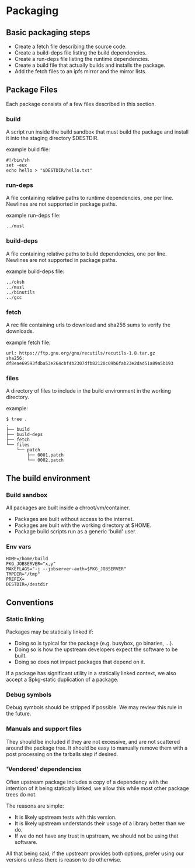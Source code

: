 # Packaging

## Basic packaging steps

- Create a fetch file describing the source code.
- Create a build-deps file listing the build dependencies.
- Create a run-deps file listing the runtime dependencies.
- Create a build file that actually builds and installs the package.
- Add the fetch files to an ipfs mirror and the mirror lists.

## Package Files

Each package consists of a few files described in this section.

### build

A script run inside the build sandbox that must build the package
and install it into the staging directory $DESTDIR.

example build file:

```
#!/bin/sh
set -eux
echo hello > "$DESTDIR/hello.txt"
```

### run-deps

A file containing relative paths to runtime dependencies, one per line. Newlines are not supported in package paths.

example run-deps file:

```
../musl
```

### build-deps

A file containing relative paths to build dependencies, one per line. Newlines are not supported in package paths.

example build-deps file:
```
../oksh
../musl
../binutils
../gcc
```

### fetch

A rec file containing urls to download and sha256 sums to verify
the downloads.

example fetch file:
```
url: https://ftp.gnu.org/gnu/recutils/recutils-1.8.tar.gz
sha256: df8eae69593fdba53e264cbf4b2307dfb82120c09b6fab23e2dad51a89a5b193
```

### files

A directory of files to include in the build environment in the working directory.

example:

```
$ tree .
.
├── build
├── build-deps
├── fetch
└── files
    └── patch
        ├── 0001.patch
        └── 0002.patch
```

## The build environment

### Build sandbox

All packages are built inside a chroot/vm/container.

- Packages are built without access to the internet.
- Packages are built with the working directory at $HOME.
- Package build scripts run as a generic 'build' user.

### Env vars

```
HOME=/home/build
PKG_JOBSERVER="x,y"
MAKEFLAGS="-j --jobserver-auth=$PKG_JOBSERVER"
TMPDIR="/tmp"
PREFIX=
DESTDIR=/destdir
```

## Conventions

### Static linking

Packages may be statically linked if:

- Doing so is typical for the package (e.g. busybox, go binaries, ...).
- Doing so is how the upstream developers expect the software to be built.
- Doing so does not impact packages that depend on it.

If a package has significant utility in a statically linked
context, we also accept a $pkg-static duplication of a package.

### Debug symbols

Debug symbols should be stripped if possible. We may review this
rule in the future.

### Manuals and support files

They should be included if they are not excessive, and are not scattered around the package tree. It should be easy to manually remove them with a post processing on the tarballs step if desired.

### 'Vendored' dependencies

Often upstream package includes a copy of a dependency with the intention of it being statically linked, we allow this while most other package trees do not.

The reasons are simple:

- It is likely upstream tests with this version.
- It is likely upstream understands their usage of a library
  better than we do.
- If we do not have any trust in upstream, we should not be using that software.

All that being said, if the upstream provides both options, prefer using our versions unless there is reason to do otherwise.